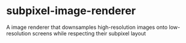 # subpixel-image-renderer
A image renderer that downsamples high-resolution images onto low-resolution screens while respecting their subpixel layout
